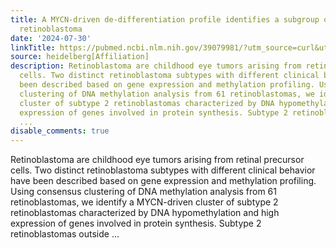 ```yaml
---
title: A MYCN-driven de-differentiation profile identifies a subgroup of aggressive
  retinoblastoma
date: '2024-07-30'
linkTitle: https://pubmed.ncbi.nlm.nih.gov/39079981/?utm_source=curl&utm_medium=rss&utm_campaign=pubmed-2&utm_content=1FakS-2QOkCT8HsMOQP1bCRQ4YzyumYOmxmF0moLsQ3dFB1E9V&fc=20220326224207&ff=20240731181850&v=2.18.0.post9+e462414
source: heidelberg[Affiliation]
description: Retinoblastoma are childhood eye tumors arising from retinal precursor
  cells. Two distinct retinoblastoma subtypes with different clinical behavior have
  been described based on gene expression and methylation profiling. Using consensus
  clustering of DNA methylation analysis from 61 retinoblastomas, we identify a MYCN-driven
  cluster of subtype 2 retinoblastomas characterized by DNA hypomethylation and high
  expression of genes involved in protein synthesis. Subtype 2 retinoblastomas outside
  ...
disable_comments: true
---
```

Retinoblastoma are childhood eye tumors arising from retinal precursor cells. Two distinct retinoblastoma subtypes with different clinical behavior have been described based on gene expression and methylation profiling. Using consensus clustering of DNA methylation analysis from 61 retinoblastomas, we identify a MYCN-driven cluster of subtype 2 retinoblastomas characterized by DNA hypomethylation and high expression of genes involved in protein synthesis. Subtype 2 retinoblastomas outside ...